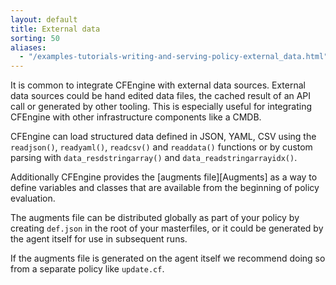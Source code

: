 ```yaml
---
layout: default
title: External data
sorting: 50
aliases:
  - "/examples-tutorials-writing-and-serving-policy-external_data.html"
---
```


It is common to integrate CFEngine with external data sources. External data
sources could be hand edited data files, the cached result of an API call or
generated by other tooling. This is especially useful for integrating CFEngine
with other infrastructure components like a CMDB.

CFEngine can load structured data defined in JSON, YAML, CSV using the
`readjson()`, `readyaml()`, `readcsv()` and `readdata()` functions or by custom
parsing with `data_resdstringarray()` and `data_readstringarrayidx()`.

Additionally CFEngine provides the [augments file][Augments] as a way to define variables
and classes that are available from the beginning of policy evaluation.

The augments file can be distributed globally as part of your policy by creating
`def.json` in the root of your masterfiles, or it could be generated by the
agent itself for use in subsequent runs.

If the augments file is generated on the agent itself we recommend doing so from
a separate policy like `update.cf`.
